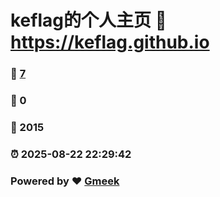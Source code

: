 # keflag的个人主页 :link: https://keflag.github.io 
### :page_facing_up: [7](https://keflag.github.io/tag.html) 
### :speech_balloon: 0 
### :hibiscus: 2015 
### :alarm_clock: 2025-08-22 22:29:42 
### Powered by :heart: [Gmeek](https://github.com/Meekdai/Gmeek)
